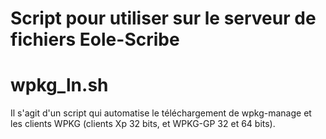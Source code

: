 Script pour utiliser sur le serveur de fichiers Eole-Scribe
=====

wpkg_ln.sh
====

Il s'agit d'un script qui automatise le téléchargement de wpkg-manage et les clients WPKG (clients Xp 32 bits, et WPKG-GP 32 et 64 bits).
